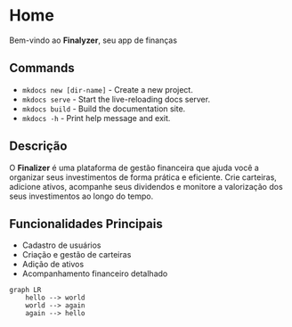 # Home

Bem-vindo ao **Finalyzer**, seu app de finanças

## Commands

* `mkdocs new [dir-name]` - Create a new project.
* `mkdocs serve` - Start the live-reloading docs server.
* `mkdocs build` - Build the documentation site.
* `mkdocs -h` - Print help message and exit.

## Descrição

O **Finalizer** é uma plataforma de gestão financeira que ajuda você a organizar seus investimentos de forma prática e eficiente. Crie carteiras, adicione ativos, acompanhe seus dividendos e monitore a valorização dos seus investimentos ao longo do tempo.

## Funcionalidades Principais
- Cadastro de usuários
- Criação e gestão de carteiras
- Adição de ativos
- Acompanhamento financeiro detalhado


```mermaid
graph LR
    hello --> world
    world --> again
    again --> hello
```